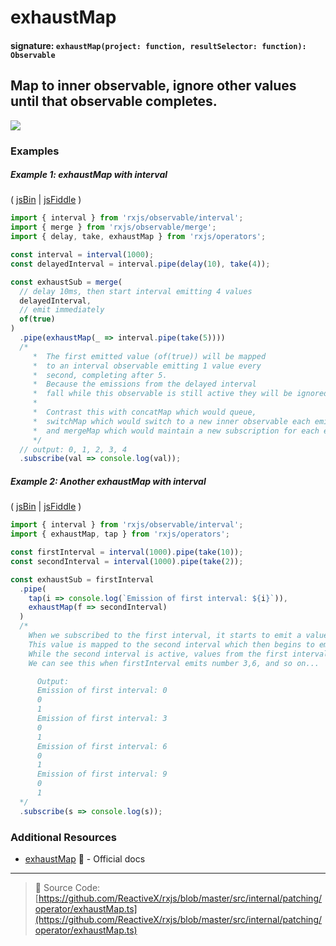 # exhaustMap

#### signature: `exhaustMap(project: function, resultSelector: function): Observable`

## Map to inner observable, ignore other values until that observable completes.

<div class="ua-ad"><a href="https://ultimateangular.com/?ref=76683_kee7y7vk"><img src="https://ultimateangular.com/assets/img/banners/ua-leader.svg"></a></div>

### Examples

##### Example 1: exhaustMap with interval

( [jsBin](http://jsbin.com/woposeqobo/1/edit?js,console) |
[jsFiddle](https://jsfiddle.net/btroncone/9ovzapp9/) )

```js
import { interval } from 'rxjs/observable/interval';
import { merge } from 'rxjs/observable/merge';
import { delay, take, exhaustMap } from 'rxjs/operators';

const interval = interval(1000);
const delayedInterval = interval.pipe(delay(10), take(4));

const exhaustSub = merge(
  // delay 10ms, then start interval emitting 4 values
  delayedInterval,
  // emit immediately
  of(true)
)
  .pipe(exhaustMap(_ => interval.pipe(take(5))))
  /*
     *  The first emitted value (of(true)) will be mapped
     *  to an interval observable emitting 1 value every
     *  second, completing after 5.
     *  Because the emissions from the delayed interval
     *  fall while this observable is still active they will be ignored.
     *
     *  Contrast this with concatMap which would queue,
     *  switchMap which would switch to a new inner observable each emission,
     *  and mergeMap which would maintain a new subscription for each emitted value.
     */
  // output: 0, 1, 2, 3, 4
  .subscribe(val => console.log(val));
```

##### Example 2: Another exhaustMap with interval

( [jsBin](http://jsbin.com/fizuduzuti/1/edit?js,console) |
[jsFiddle](https://jsfiddle.net/btroncone/5ck8yg5k/3/) )

```js
import { interval } from 'rxjs/observable/interval';
import { exhaustMap, tap } from 'rxjs/operators';

const firstInterval = interval(1000).pipe(take(10));
const secondInterval = interval(1000).pipe(take(2));

const exhaustSub = firstInterval
  .pipe(
    tap(i => console.log(`Emission of first interval: ${i}`)),
    exhaustMap(f => secondInterval)
  )
  /*
    When we subscribed to the first interval, it starts to emit a values (startinng 0).
    This value is mapped to the second interval which then begins to emit (starting 0).  
    While the second interval is active, values from the first interval are ignored.
    We can see this when firstInterval emits number 3,6, and so on...

      Output:
      Emission of first interval: 0
      0
      1
      Emission of first interval: 3
      0
      1
      Emission of first interval: 6
      0
      1
      Emission of first interval: 9
      0
      1
  */
  .subscribe(s => console.log(s));
```

### Additional Resources

* [exhaustMap](http://reactivex.io/rxjs/class/es6/Observable.js~Observable.html#instance-method-exhaustMap)
  :newspaper: - Official docs

---

> :file_folder: Source Code:
> [https://github.com/ReactiveX/rxjs/blob/master/src/internal/patching/operator/exhaustMap.ts](https://github.com/ReactiveX/rxjs/blob/master/src/internal/patching/operator/exhaustMap.ts)
